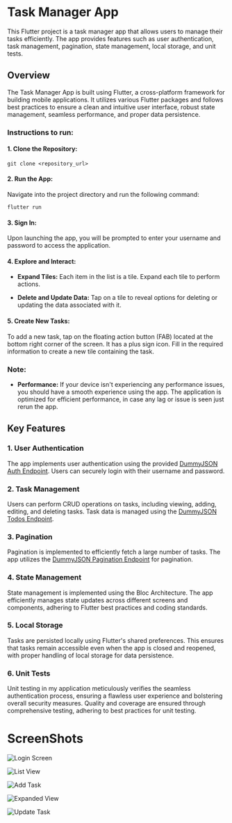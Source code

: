 # Task Manager App

This Flutter project is a task manager app that allows users to manage their tasks efficiently. The app provides features such as user authentication, task management, pagination, state management, local storage, and unit tests.

## Overview

The Task Manager App is built using Flutter, a cross-platform framework for building mobile applications. It utilizes various Flutter packages and follows best practices to ensure a clean and intuitive user interface, robust state management, seamless performance, and proper data persistence.

### Instructions to run:

#### 1. Clone the Repository:

```
git clone <repository_url>
```

#### 2. Run the App:

Navigate into the project directory and run the following command:

```
flutter run
```

#### 3. Sign In:

Upon launching the app, you will be prompted to enter your username and password to access the application.

#### 4. Explore and Interact:

- **Expand Tiles:** Each item in the list is a tile. Expand each tile to perform actions.

- **Delete and Update Data:** Tap on a tile to reveal options for deleting or updating the data associated with it.

#### 5. Create New Tasks:

To add a new task, tap on the floating action button (FAB) located at the bottom right corner of the screen. It has a plus sign icon. Fill in the required information to create a new tile containing the task.

### Note:

- **Performance:** If your device isn't experiencing any performance issues, you should have a smooth experience using the app. The application is optimized for efficient performance, in case any lag or issue is seen just rerun the app.


## Key Features

### 1. User Authentication

The app implements user authentication using the provided [DummyJSON Auth Endpoint](https://dummyjson.com/docs/auth). Users can securely login with their username and password.

### 2. Task Management

Users can perform CRUD operations on tasks, including viewing, adding, editing, and deleting tasks. Task data is managed using the [DummyJSON Todos Endpoint](https://dummyjson.com/docs/todos).

### 3. Pagination

Pagination is implemented to efficiently fetch a large number of tasks. The app utilizes the [DummyJSON Pagination Endpoint](https://dummyjson.com/todos?limit=10&skip=10) for pagination.

### 4. State Management

State management is implemented using the Bloc Architecture. The app efficiently manages state updates across different screens and components, adhering to Flutter best practices and coding standards.

### 5. Local Storage

Tasks are persisted locally using Flutter's shared preferences. This ensures that tasks remain accessible even when the app is closed and reopened, with proper handling of local storage for data persistence.

### 6. Unit Tests

Unit testing in my application meticulously verifies the seamless authentication process, ensuring a flawless user experience and bolstering overall security measures. Quality and coverage are ensured through comprehensive testing, adhering to best practices for unit testing.

# ScreenShots

![Login Screen](assets/images/Login.png)

![List View](assets/images/listview.png)

![Add Task](assets/images/addtask.png)

![Expanded View](assets/images/expanded.png)

![Update Task](assets/images/updatetask.png)
